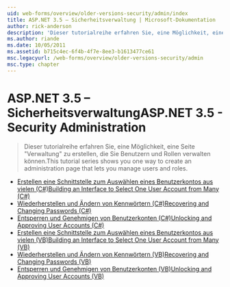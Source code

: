 ```yaml
---
uid: web-forms/overview/older-versions-security/admin/index
title: ASP.NET 3.5 – Sicherheitsverwaltung | Microsoft-Dokumentation
author: rick-anderson
description: 'Dieser tutorialreihe erfahren Sie, eine Möglichkeit, eine Seite "Verwaltung" zu erstellen, die Sie Benutzern und Rollen verwalten können.'
ms.author: riande
ms.date: 10/05/2011
ms.assetid: b715c4ec-6f4b-4f7e-8ee3-b1613477ce61
msc.legacyurl: /web-forms/overview/older-versions-security/admin
msc.type: chapter
---
```

<a name="aspnet-35---security-administration"></a><span data-ttu-id="eb222-103">ASP.NET 3.5 – Sicherheitsverwaltung</span><span class="sxs-lookup"><span data-stu-id="eb222-103">ASP.NET 3.5 - Security Administration</span></span>
====================
> <span data-ttu-id="eb222-104">Dieser tutorialreihe erfahren Sie, eine Möglichkeit, eine Seite "Verwaltung" zu erstellen, die Sie Benutzern und Rollen verwalten können.</span><span class="sxs-lookup"><span data-stu-id="eb222-104">This tutorial series shows you one way to create an administration page that lets you manage users and roles.</span></span>


- [<span data-ttu-id="eb222-105">Erstellen eine Schnittstelle zum Auswählen eines Benutzerkontos aus vielen (C#)</span><span class="sxs-lookup"><span data-stu-id="eb222-105">Building an Interface to Select One User Account from Many (C#)</span></span>](building-an-interface-to-select-one-user-account-from-many-cs.md)
- [<span data-ttu-id="eb222-106">Wiederherstellen und Ändern von Kennwörtern (C#)</span><span class="sxs-lookup"><span data-stu-id="eb222-106">Recovering and Changing Passwords (C#)</span></span>](recovering-and-changing-passwords-cs.md)
- [<span data-ttu-id="eb222-107">Entsperren und Genehmigen von Benutzerkonten (C#)</span><span class="sxs-lookup"><span data-stu-id="eb222-107">Unlocking and Approving User Accounts (C#)</span></span>](unlocking-and-approving-user-accounts-cs.md)
- [<span data-ttu-id="eb222-108">Erstellen eine Schnittstelle zum Auswählen eines Benutzerkontos aus vielen (VB)</span><span class="sxs-lookup"><span data-stu-id="eb222-108">Building an Interface to Select One User Account from Many (VB)</span></span>](building-an-interface-to-select-one-user-account-from-many-vb.md)
- [<span data-ttu-id="eb222-109">Wiederherstellen und Ändern von Kennwörtern (VB)</span><span class="sxs-lookup"><span data-stu-id="eb222-109">Recovering and Changing Passwords (VB)</span></span>](recovering-and-changing-passwords-vb.md)
- [<span data-ttu-id="eb222-110">Entsperren und Genehmigen von Benutzerkonten (VB)</span><span class="sxs-lookup"><span data-stu-id="eb222-110">Unlocking and Approving User Accounts (VB)</span></span>](unlocking-and-approving-user-accounts-vb.md)
